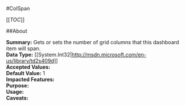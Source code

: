 #ColSpan

[[_TOC_]]

##About

**Summary:**  Gets or sets the number of grid columns that this dashboard item will span.   
**Data Type:** [[System.Int32|http://msdn.microsoft.com/en-us/library/td2s409d]]  
**Accepted Values:**   
**Default Value:** 1  
**Impacted Features:**   
**Purpose:**   
**Usage:**   
**Caveats:**   

